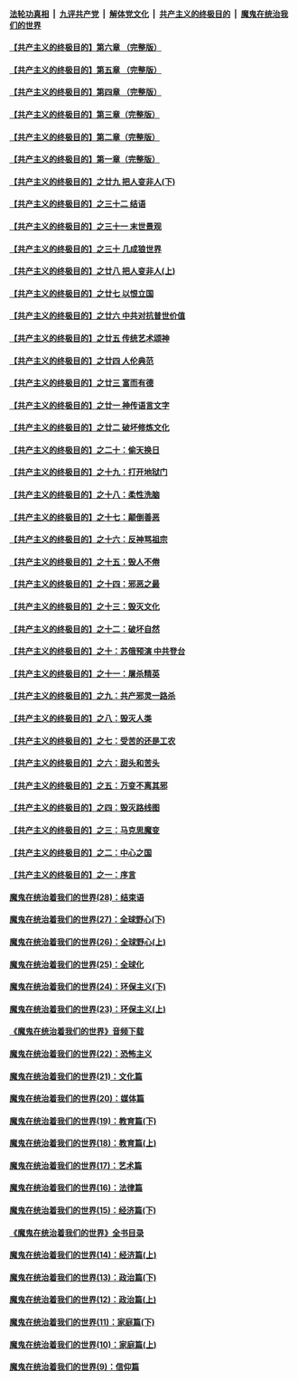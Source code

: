####  [法轮功真相](../../../../basic/blob/master/README.md?t=04240901) &nbsp;|&nbsp; [九评共产党](../../../../9ping.md/blob/master/README.md?t=04240901) &nbsp;|&nbsp; [解体党文化](../../../../jtdwh.md/blob/master/README.md?t=04240901)  &nbsp;|&nbsp; [共产主义的终极目的](../../../../gczydzjmd.md/blob/master/README.md?t=04240901) &nbsp;|&nbsp; [魔鬼在统治我们的世界](../../../../mgztzwmdsj.md/blob/master/README.md?t=04240901) 

#### [【共产主义的终极目的】第六章 （完整版）](../pages/nsc422/n11428913.md?t=04240901) 

#### [【共产主义的终极目的】第五章 （完整版）](../pages/nsc422/n11428912.md?t=04240901) 

#### [【共产主义的终极目的】第四章 （完整版）](../pages/nsc422/n11428907.md?t=04240901) 

#### [【共产主义的终极目的】第三章（完整版）](../pages/nsc422/n11428848.md?t=04240901) 

#### [【共产主义的终极目的】第二章（完整版）](../pages/nsc422/n11428831.md?t=04240901) 

#### [【共产主义的终极目的】第一章（完整版）](../pages/nsc422/n11417651.md?t=04240901) 

#### [【共产主义的终极目的】之廿九 把人变非人(下)](../pages/nsc422/n11344140.md?t=04240901) 

#### [【共产主义的终极目的】之三十二 结语](../pages/nsc422/n11360535.md?t=04240901) 

#### [【共产主义的终极目的】之三十一 末世景观](../pages/nsc422/n11351129.md?t=04240901) 

#### [【共产主义的终极目的】之三十 几成狼世界](../pages/nsc422/n11348280.md?t=04240901) 

#### [【共产主义的终极目的】之廿八 把人变非人(上)](../pages/nsc422/n11340492.md?t=04240901) 

#### [【共产主义的终极目的】之廿七 以恨立国](../pages/nsc422/n11336944.md?t=04240901) 

#### [【共产主义的终极目的】之廿六 中共对抗普世价值](../pages/nsc422/n11324785.md?t=04240901) 

#### [【共产主义的终极目的】之廿五 传统艺术颂神](../pages/nsc422/n11296396.md?t=04240901) 

#### [【共产主义的终极目的】之廿四 人伦典范](../pages/nsc422/n11296397.md?t=04240901) 

#### [【共产主义的终极目的】之廿三 富而有德](../pages/nsc422/n11283598.md?t=04240901) 

#### [【共产主义的终极目的】之廿一 神传语言文字](../pages/nsc422/n11263265.md?t=04240901) 

#### [【共产主义的终极目的】之廿二 破坏修炼文化](../pages/nsc422/n11245728.md?t=04240901) 

#### [【共产主义的终极目的】之二十：偷天换日](../pages/nsc422/n11238846.md?t=04240901) 

#### [【共产主义的终极目的】之十九：打开地狱门](../pages/nsc422/n11206376.md?t=04240901) 

#### [【共产主义的终极目的】之十八：柔性洗脑](../pages/nsc422/n11199994.md?t=04240901) 

#### [【共产主义的终极目的】之十七：颠倒善恶](../pages/nsc422/n11179782.md?t=04240901) 

#### [【共产主义的终极目的】之十六：反神骂祖宗](../pages/nsc422/n11166798.md?t=04240901) 

#### [【共产主义的终极目的】之十五：毁人不倦](../pages/nsc422/n11166792.md?t=04240901) 

#### [【共产主义的终极目的】之十四：邪恶之最](../pages/nsc422/n11150249.md?t=04240901) 

#### [【共产主义的终极目的】之十三：毁灭文化](../pages/nsc422/n11135227.md?t=04240901) 

#### [【共产主义的终极目的】之十二：破坏自然](../pages/nsc422/n11135214.md?t=04240901) 

#### [【共产主义的终极目的】之十：苏俄预演 中共登台](../pages/nsc422/n11118424.md?t=04240901) 

#### [【共产主义的终极目的】之十一：屠杀精英](../pages/nsc422/n11118442.md?t=04240901) 

#### [【共产主义的终极目的】之九：共产邪灵一路杀](../pages/nsc422/n11114139.md?t=04240901) 

#### [【共产主义的终极目的】之八：毁灭人类](../pages/nsc422/n11108503.md?t=04240901) 

#### [【共产主义的终极目的】之七：受苦的还是工农](../pages/nsc422/n11101809.md?t=04240901) 

#### [【共产主义的终极目的】之六：甜头和苦头](../pages/nsc422/n11096971.md?t=04240901) 

#### [【共产主义的终极目的】之五：万变不离其邪](../pages/nsc422/n11091285.md?t=04240901) 

#### [【共产主义的终极目的】之四：毁灭路线图](../pages/nsc422/n11086284.md?t=04240901) 

#### [【共产主义的终极目的】之三：马克思魔变](../pages/nsc422/n11061941.md?t=04240901) 

#### [【共产主义的终极目的】之二：中心之国](../pages/nsc422/n11047728.md?t=04240901) 

#### [【共产主义的终极目的】之一：序言](../pages/nsc422/n11086077.md?t=04240901) 

#### [魔鬼在统治着我们的世界(28)：结束语](../pages/nsc422/n10936246.md?t=04240901) 

#### [魔鬼在统治着我们的世界(27)：全球野心(下)](../pages/nsc422/n10928319.md?t=04240901) 

#### [魔鬼在统治着我们的世界(26)：全球野心(上)](../pages/nsc422/n10900318.md?t=04240901) 

#### [魔鬼在统治着我们的世界(25)：全球化](../pages/nsc422/n10788205.md?t=04240901) 

#### [魔鬼在统治着我们的世界(24)：环保主义(下)](../pages/nsc422/n10695307.md?t=04240901) 

#### [魔鬼在统治着我们的世界(23)：环保主义(上)](../pages/nsc422/n10688613.md?t=04240901) 

#### [《魔鬼在统治着我们的世界》音频下载](../pages/nsc422/n10635553.md?t=04240901) 

#### [魔鬼在统治着我们的世界(22)：恐怖主义](../pages/nsc422/n10614727.md?t=04240901) 

#### [魔鬼在统治着我们的世界(21)：文化篇](../pages/nsc422/n10597706.md?t=04240901) 

#### [魔鬼在统治着我们的世界(20)：媒体篇](../pages/nsc422/n10586579.md?t=04240901) 

#### [魔鬼在统治着我们的世界(19)：教育篇(下)](../pages/nsc422/n10564808.md?t=04240901) 

#### [魔鬼在统治着我们的世界(18)：教育篇(上)](../pages/nsc422/n10526970.md?t=04240901) 

#### [魔鬼在统治着我们的世界(17)：艺术篇](../pages/nsc422/n10499093.md?t=04240901) 

#### [魔鬼在统治着我们的世界(16)：法律篇](../pages/nsc422/n10485969.md?t=04240901) 

#### [魔鬼在统治着我们的世界(15)：经济篇(下)](../pages/nsc422/n10469975.md?t=04240901) 

#### [《魔鬼在统治着我们的世界》全书目录](../pages/nsc422/n10464261.md?t=04240901) 

#### [魔鬼在统治着我们的世界(14)：经济篇(上)](../pages/nsc422/n10457370.md?t=04240901) 

#### [魔鬼在统治着我们的世界(13)：政治篇(下)](../pages/nsc422/n10448270.md?t=04240901) 

#### [魔鬼在统治着我们的世界(12)：政治篇(上)](../pages/nsc422/n10444576.md?t=04240901) 

#### [魔鬼在统治着我们的世界(11)：家庭篇(下)](../pages/nsc422/n10440961.md?t=04240901) 

#### [魔鬼在统治着我们的世界(10)：家庭篇(上)](../pages/nsc422/n10435448.md?t=04240901) 

#### [魔鬼在统治着我们的世界(9)：信仰篇](../pages/nsc422/n10432159.md?t=04240901) 

